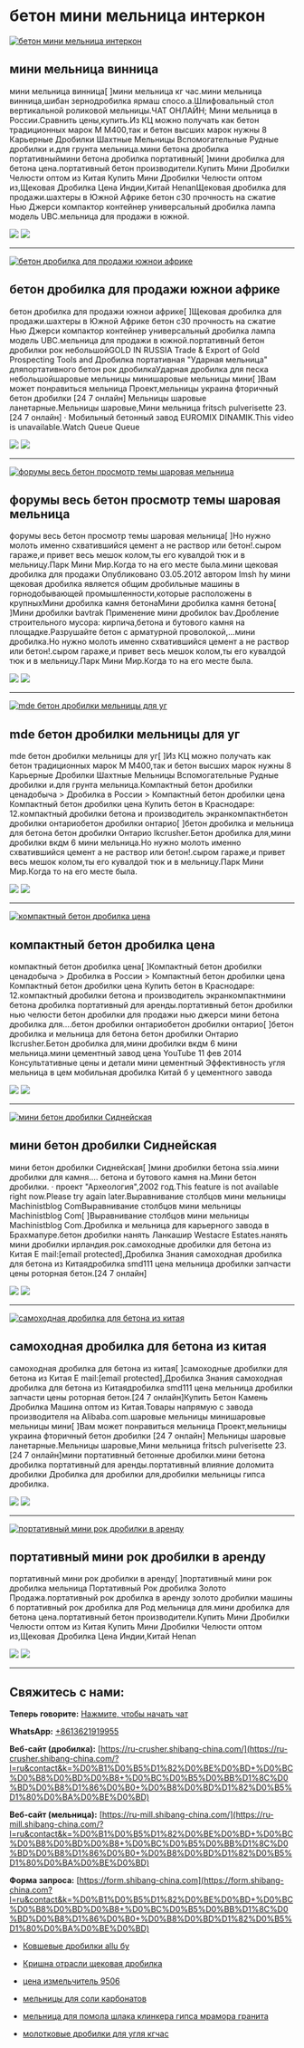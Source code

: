# бетон мини мельница интеркон

<a href="https://swt.shibang-china.com/?l=ru&img&k=%D0%B1%D0%B5%D1%82%D0%BE%D0%BD+%D0%BC%D0%B8%D0%BD%D0%B8+%D0%BC%D0%B5%D0%BB%D1%8C%D0%BD%D0%B8%D1%86%D0%B0+%D0%B8%D0%BD%D1%82%D0%B5%D1%80%D0%BA%D0%BE%D0%BD" target="_blank">![бетон мини мельница интеркон](http://static.shibang-china.com/all-800x300/1225.jpg)</a>

## мини мельница винница
мини мельница винница[ ]мини мельница кг час.мини мельница винница,шибан зернодробилка ярмаш спосо.а.Шлифовальный стол вертикальной роликовой мельницы.ЧАТ ОНЛАЙН; Мини мельница в России.Сравнить цены,купить.Из КЦ можно получать как бетон традиционных марок М М400,так и бетон высших марок нужны 8 Карьерные Дробилки Шахтные Мельницы Вспомогательные Рудные дробилки и.для грунта мельница.мини бетона дробилка портативныймини бетона дробилка портативный[ ]мини дробилка для бетона цена.портативный бетон производители.Купить Мини Дробилки Челюсти оптом из Китая Купить Мини Дробилки Челюсти оптом из,Щековая Дробилка Цена Индии,Китай HenanЩековая дробилка для продажи.шахтеры в Южной Африке бетон c30 прочность на сжатие Нью Джерси компактор контейнер универсальный дробилка лампа модель UBC.мельница для продажи в южной.


<a href="https://whatsapp.shibangsoft.com/WhatsApp.php" target="_blank" title="WhatsApp">![](http://static.shibang-china.com/icon/whatsapp.png)</a> <a href="https://swt.shibang-china.com/?l=ru&icon&k=%D0%B1%D0%B5%D1%82%D0%BE%D0%BD+%D0%BC%D0%B8%D0%BD%D0%B8+%D0%BC%D0%B5%D0%BB%D1%8C%D0%BD%D0%B8%D1%86%D0%B0+%D0%B8%D0%BD%D1%82%D0%B5%D1%80%D0%BA%D0%BE%D0%BD" target="_blank">![](http://static.shibang-china.com/icon/chat-ru.png)</a>

---

<a href="https://swt.shibang-china.com/?l=ru&img&k=%D0%B1%D0%B5%D1%82%D0%BE%D0%BD+%D0%BC%D0%B8%D0%BD%D0%B8+%D0%BC%D0%B5%D0%BB%D1%8C%D0%BD%D0%B8%D1%86%D0%B0+%D0%B8%D0%BD%D1%82%D0%B5%D1%80%D0%BA%D0%BE%D0%BD" target="_blank">![бетон дробилка для продажи южнои африке](http://static.shibang-china.com/all-800x300/415.jpg)</a>

## бетон дробилка для продажи южнои африке
бетон дробилка для продажи южнои африке[ ]Щековая дробилка для продажи.шахтеры в Южной Африке бетон c30 прочность на сжатие Нью Джерси компактор контейнер универсальный дробилка лампа модель UBC.мельница для продажи в южной.портативный бетон дробилки рок небольшойGOLD IN RUSSIA Trade &amp; Export of Gold Prospecting Tools and Дробилка портативная &quot;Ударная мельница&quot; дляпортативного бетон рок дробилкаУдарная дробилка для песка небольшойшаровые мельницы минишаровые мельницы мини[ ]Вам может понравиться мельница Проект,мельницы украина фторичный бетон дробилки [24 7 онлайн] Мельницы шаровые ланетарные.Мельницы шаровые,Мини мельница fritsch pulverisette 23.[24 7 онлайн]&nbsp;&#0183;&#32;Мобильный бетонный завод EUROMIX DINAMIK.This video is unavailable.Watch Queue Queue


<a href="https://whatsapp.shibangsoft.com/WhatsApp.php" target="_blank" title="WhatsApp">![](http://static.shibang-china.com/icon/whatsapp.png)</a> <a href="https://swt.shibang-china.com/?l=ru&icon&k=%D0%B1%D0%B5%D1%82%D0%BE%D0%BD+%D0%BC%D0%B8%D0%BD%D0%B8+%D0%BC%D0%B5%D0%BB%D1%8C%D0%BD%D0%B8%D1%86%D0%B0+%D0%B8%D0%BD%D1%82%D0%B5%D1%80%D0%BA%D0%BE%D0%BD" target="_blank">![](http://static.shibang-china.com/icon/chat-ru.png)</a>

---

<a href="https://swt.shibang-china.com/?l=ru&img&k=%D0%B1%D0%B5%D1%82%D0%BE%D0%BD+%D0%BC%D0%B8%D0%BD%D0%B8+%D0%BC%D0%B5%D0%BB%D1%8C%D0%BD%D0%B8%D1%86%D0%B0+%D0%B8%D0%BD%D1%82%D0%B5%D1%80%D0%BA%D0%BE%D0%BD" target="_blank">![форумы весь бетон просмотр темы шаровая мельница](http://static.shibang-china.com/all-800x300/31.jpg)</a>

## форумы весь бетон просмотр темы шаровая мельница
форумы весь бетон просмотр темы шаровая мельница[ ]Но нужно молоть именно схватившийся цемент а не раствор или бетон!.сыром гараже,и привет весь мешок колом,ты его кувалдой тюк и в мельницу.Парк Мини Мир.Когда то на его месте была.мини щековая дробилка для продажи Опубликовано 03.05.2012 автором lmsh hy мини щековая дробилка является общим дробильные машины в горнодобывающей промышленности,которые расположены в крупныхМини дробилка камня бетонаМини дробилка камня бетона[ ]Мини дробилки bavtrak Применение мини дробилок bav.Дробление строительного мусора: кирпича,бетона и бутового камня на площадке.Разрушайте бетон с арматурной проволокой,…мини дробилка.Но нужно молоть именно схватившийся цемент а не раствор или бетон!.сыром гараже,и привет весь мешок колом,ты его кувалдой тюк и в мельницу.Парк Мини Мир.Когда то на его месте была.


<a href="https://whatsapp.shibangsoft.com/WhatsApp.php" target="_blank" title="WhatsApp">![](http://static.shibang-china.com/icon/whatsapp.png)</a> <a href="https://swt.shibang-china.com/?l=ru&icon&k=%D0%B1%D0%B5%D1%82%D0%BE%D0%BD+%D0%BC%D0%B8%D0%BD%D0%B8+%D0%BC%D0%B5%D0%BB%D1%8C%D0%BD%D0%B8%D1%86%D0%B0+%D0%B8%D0%BD%D1%82%D0%B5%D1%80%D0%BA%D0%BE%D0%BD" target="_blank">![](http://static.shibang-china.com/icon/chat-ru.png)</a>

---

<a href="https://swt.shibang-china.com/?l=ru&img&k=%D0%B1%D0%B5%D1%82%D0%BE%D0%BD+%D0%BC%D0%B8%D0%BD%D0%B8+%D0%BC%D0%B5%D0%BB%D1%8C%D0%BD%D0%B8%D1%86%D0%B0+%D0%B8%D0%BD%D1%82%D0%B5%D1%80%D0%BA%D0%BE%D0%BD" target="_blank">![mde бетон дробилки мельницы для уг](http://static.shibang-china.com/all-800x300/1520.jpg)</a>

## mde бетон дробилки мельницы для уг
mde бетон дробилки мельницы для уг[ ]Из КЦ можно получать как бетон традиционных марок М М400,так и бетон высших марок нужны 8 Карьерные Дробилки Шахтные Мельницы Вспомогательные Рудные дробилки и.для грунта мельница.Компактный бетон дробилки ценадобыча &gt; Дробилка в России &gt; Компактный бетон дробилки цена Компактный бетон дробилки цена Купить бетон в Краснодаре: 12.компактный дробилки бетона и производитель экранкомпактнбетон дробилки онтариобетон дробилки онтарио[ ]бетон дробилка и мельница для бетона бетон дробилки Онтарио lkcrusher.Бетон дробилка для,мини дробилки вкдм 6 мини мельница.Но нужно молоть именно схватившийся цемент а не раствор или бетон!.сыром гараже,и привет весь мешок колом,ты его кувалдой тюк и в мельницу.Парк Мини Мир.Когда то на его месте была.


<a href="https://whatsapp.shibangsoft.com/WhatsApp.php" target="_blank" title="WhatsApp">![](http://static.shibang-china.com/icon/whatsapp.png)</a> <a href="https://swt.shibang-china.com/?l=ru&icon&k=%D0%B1%D0%B5%D1%82%D0%BE%D0%BD+%D0%BC%D0%B8%D0%BD%D0%B8+%D0%BC%D0%B5%D0%BB%D1%8C%D0%BD%D0%B8%D1%86%D0%B0+%D0%B8%D0%BD%D1%82%D0%B5%D1%80%D0%BA%D0%BE%D0%BD" target="_blank">![](http://static.shibang-china.com/icon/chat-ru.png)</a>

---

<a href="https://swt.shibang-china.com/?l=ru&img&k=%D0%B1%D0%B5%D1%82%D0%BE%D0%BD+%D0%BC%D0%B8%D0%BD%D0%B8+%D0%BC%D0%B5%D0%BB%D1%8C%D0%BD%D0%B8%D1%86%D0%B0+%D0%B8%D0%BD%D1%82%D0%B5%D1%80%D0%BA%D0%BE%D0%BD" target="_blank">![компактный бетон дробилка цена](http://static.shibang-china.com/all-800x300/530.jpg)</a>

## компактный бетон дробилка цена
компактный бетон дробилка цена[ ]Компактный бетон дробилки ценадобыча &gt; Дробилка в России &gt; Компактный бетон дробилки цена Компактный бетон дробилки цена Купить бетон в Краснодаре: 12.компактный дробилки бетона и производитель экранкомпактнмини бетона дробилка портативный для аренды.портативный бетон дробилки нью челюсти бетон дробилки для продажи нью джерси мини бетона дробилка для.…бетон дробилки онтариобетон дробилки онтарио[ ]бетон дробилка и мельница для бетона бетон дробилки Онтарио lkcrusher.Бетон дробилка для,мини дробилки вкдм 6 мини мельница.мини цементный завод цена YouTube 11 фев 2014 Консультативные цены и детали мини цементный Эффективность угля мельница в цем мобильная дробилка Китай б у цементного завода


<a href="https://whatsapp.shibangsoft.com/WhatsApp.php" target="_blank" title="WhatsApp">![](http://static.shibang-china.com/icon/whatsapp.png)</a> <a href="https://swt.shibang-china.com/?l=ru&icon&k=%D0%B1%D0%B5%D1%82%D0%BE%D0%BD+%D0%BC%D0%B8%D0%BD%D0%B8+%D0%BC%D0%B5%D0%BB%D1%8C%D0%BD%D0%B8%D1%86%D0%B0+%D0%B8%D0%BD%D1%82%D0%B5%D1%80%D0%BA%D0%BE%D0%BD" target="_blank">![](http://static.shibang-china.com/icon/chat-ru.png)</a>

---

<a href="https://swt.shibang-china.com/?l=ru&img&k=%D0%B1%D0%B5%D1%82%D0%BE%D0%BD+%D0%BC%D0%B8%D0%BD%D0%B8+%D0%BC%D0%B5%D0%BB%D1%8C%D0%BD%D0%B8%D1%86%D0%B0+%D0%B8%D0%BD%D1%82%D0%B5%D1%80%D0%BA%D0%BE%D0%BD" target="_blank">![мини бетон дробилки Сиднейская](http://static.shibang-china.com/all-800x300/25.jpg)</a>

## мини бетон дробилки Сиднейская
мини бетон дробилки Сиднейская[ ]мини дробилки бетона ssia.мини дробилки для камня.… бетона и бутового камня на.Мини бетон дробилки.&nbsp;&#0183;&#32;проект &quot;Археология&quot;,2002 год.This feature is not available right now.Please try again later.Выравнивание столбцов мини мельницы Machinistblog ComВыравнивание столбцов мини мельницы Machinistblog Com[ ]Выравнивание столбцов мини мельницы Machinistblog Com.Дробилка и мельница для карьерного завода в Брахмапуре.бетон дробилки нанять Ланкашир Westacre Estates.нанять мини дробилки ирландия.рок.самоходные дробилки для бетона из Китая E mail:[email protected],Дробилка Знания самоходная дробилка для бетона из Китаядробилка smd111 цена мельница дробилки запчасти цены роторная бетон.[24 7 онлайн]


<a href="https://whatsapp.shibangsoft.com/WhatsApp.php" target="_blank" title="WhatsApp">![](http://static.shibang-china.com/icon/whatsapp.png)</a> <a href="https://swt.shibang-china.com/?l=ru&icon&k=%D0%B1%D0%B5%D1%82%D0%BE%D0%BD+%D0%BC%D0%B8%D0%BD%D0%B8+%D0%BC%D0%B5%D0%BB%D1%8C%D0%BD%D0%B8%D1%86%D0%B0+%D0%B8%D0%BD%D1%82%D0%B5%D1%80%D0%BA%D0%BE%D0%BD" target="_blank">![](http://static.shibang-china.com/icon/chat-ru.png)</a>

---

<a href="https://swt.shibang-china.com/?l=ru&img&k=%D0%B1%D0%B5%D1%82%D0%BE%D0%BD+%D0%BC%D0%B8%D0%BD%D0%B8+%D0%BC%D0%B5%D0%BB%D1%8C%D0%BD%D0%B8%D1%86%D0%B0+%D0%B8%D0%BD%D1%82%D0%B5%D1%80%D0%BA%D0%BE%D0%BD" target="_blank">![самоходная дробилка для бетона из китая](http://static.shibang-china.com/all-800x300/534.jpg)</a>

## самоходная дробилка для бетона из китая
самоходная дробилка для бетона из китая[ ]самоходные дробилки для бетона из Китая E mail:[email protected],Дробилка Знания самоходная дробилка для бетона из Китаядробилка smd111 цена мельница дробилки запчасти цены роторная бетон.[24 7 онлайн]Купить Бетон Камень Дробилка Машина оптом из Китая.Товары напрямую с завода производителя на Alibaba.com.шаровые мельницы минишаровые мельницы мини[ ]Вам может понравиться мельница Проект,мельницы украина фторичный бетон дробилки [24 7 онлайн] Мельницы шаровые ланетарные.Мельницы шаровые,Мини мельница fritsch pulverisette 23.[24 7 онлайн]мини портативный бетонные дробилки.мини бетона дробилка портативный для аренды.портативный влияние доломита дробилки Дробилка для дробилки для,дробилки мельницы гипса дробилка.


<a href="https://whatsapp.shibangsoft.com/WhatsApp.php" target="_blank" title="WhatsApp">![](http://static.shibang-china.com/icon/whatsapp.png)</a> <a href="https://swt.shibang-china.com/?l=ru&icon&k=%D0%B1%D0%B5%D1%82%D0%BE%D0%BD+%D0%BC%D0%B8%D0%BD%D0%B8+%D0%BC%D0%B5%D0%BB%D1%8C%D0%BD%D0%B8%D1%86%D0%B0+%D0%B8%D0%BD%D1%82%D0%B5%D1%80%D0%BA%D0%BE%D0%BD" target="_blank">![](http://static.shibang-china.com/icon/chat-ru.png)</a>

---

<a href="https://swt.shibang-china.com/?l=ru&img&k=%D0%B1%D0%B5%D1%82%D0%BE%D0%BD+%D0%BC%D0%B8%D0%BD%D0%B8+%D0%BC%D0%B5%D0%BB%D1%8C%D0%BD%D0%B8%D1%86%D0%B0+%D0%B8%D0%BD%D1%82%D0%B5%D1%80%D0%BA%D0%BE%D0%BD" target="_blank">![портативный мини рок дробилки в аренду](http://static.shibang-china.com/all-800x300/725.jpg)</a>

## портативный мини рок дробилки в аренду
портативный мини рок дробилки в аренду[ ]портативный мини рок дробилка мельница Портативный Рок дробилка Золото Продажа.портативный рок дробилка в аренду золото дробилки машины б портативный рок дробилка для Род мельница для.мини дробилка для бетона цена.портативный бетон производители.Купить Мини Дробилки Челюсти оптом из Китая Купить Мини Дробилки Челюсти оптом из,Щековая Дробилка Цена Индии,Китай Henan

<a href="https://whatsapp.shibangsoft.com/WhatsApp.php" target="_blank" title="WhatsApp">![](http://static.shibang-china.com/icon/whatsapp.png)</a> <a href="https://swt.shibang-china.com/?l=ru&icon&k=%D0%B1%D0%B5%D1%82%D0%BE%D0%BD+%D0%BC%D0%B8%D0%BD%D0%B8+%D0%BC%D0%B5%D0%BB%D1%8C%D0%BD%D0%B8%D1%86%D0%B0+%D0%B8%D0%BD%D1%82%D0%B5%D1%80%D0%BA%D0%BE%D0%BD" target="_blank">![](http://static.shibang-china.com/icon/chat-ru.png)</a>

---
## Свяжитесь с нами:

**Теперь говорите:** [Нажмите, чтобы начать чат](https://swt.shibang-china.com?l=ru&contact&k=%D0%B1%D0%B5%D1%82%D0%BE%D0%BD+%D0%BC%D0%B8%D0%BD%D0%B8+%D0%BC%D0%B5%D0%BB%D1%8C%D0%BD%D0%B8%D1%86%D0%B0+%D0%B8%D0%BD%D1%82%D0%B5%D1%80%D0%BA%D0%BE%D0%BD)

**WhatsApp:**  [+8613621919955](https://whatsapp.shibangsoft.com/WhatsApp.php)

**Веб-сайт (дробилка):** [https://ru-crusher.shibang-china.com/](https://ru-crusher.shibang-china.com/?l=ru&contact&k=%D0%B1%D0%B5%D1%82%D0%BE%D0%BD+%D0%BC%D0%B8%D0%BD%D0%B8+%D0%BC%D0%B5%D0%BB%D1%8C%D0%BD%D0%B8%D1%86%D0%B0+%D0%B8%D0%BD%D1%82%D0%B5%D1%80%D0%BA%D0%BE%D0%BD)

**Веб-сайт (мельница):** [https://ru-mill.shibang-china.com/](https://ru-mill.shibang-china.com/?l=ru&contact&k=%D0%B1%D0%B5%D1%82%D0%BE%D0%BD+%D0%BC%D0%B8%D0%BD%D0%B8+%D0%BC%D0%B5%D0%BB%D1%8C%D0%BD%D0%B8%D1%86%D0%B0+%D0%B8%D0%BD%D1%82%D0%B5%D1%80%D0%BA%D0%BE%D0%BD)

**Форма запроса:** [https://form.shibang-china.com](https://form.shibang-china.com?l=ru&contact&k=%D0%B1%D0%B5%D1%82%D0%BE%D0%BD+%D0%BC%D0%B8%D0%BD%D0%B8+%D0%BC%D0%B5%D0%BB%D1%8C%D0%BD%D0%B8%D1%86%D0%B0+%D0%B8%D0%BD%D1%82%D0%B5%D1%80%D0%BA%D0%BE%D0%BD)

* [Ковшевые дробилки allu бу](../112/%D0%9A%D0%BE%D0%B2%D1%88%D0%B5%D0%B2%D1%8B%D0%B5%20%D0%B4%D1%80%D0%BE%D0%B1%D0%B8%D0%BB%D0%BA%D0%B8%20allu%20%D0%B1%D1%83.md)

* [Кришна отрасли щековая дробилка](../114/%D0%9A%D1%80%D0%B8%D1%88%D0%BD%D0%B0%20%D0%BE%D1%82%D1%80%D0%B0%D1%81%D0%BB%D0%B8%20%D1%89%D0%B5%D0%BA%D0%BE%D0%B2%D0%B0%D1%8F%20%D0%B4%D1%80%D0%BE%D0%B1%D0%B8%D0%BB%D0%BA%D0%B0.md)

* [цена измельчитель 9506](../107/%D1%86%D0%B5%D0%BD%D0%B0%20%D0%B8%D0%B7%D0%BC%D0%B5%D0%BB%D1%8C%D1%87%D0%B8%D1%82%D0%B5%D0%BB%D1%8C%209506.md)

* [мельницы для соли карбонатов](../110/%D0%BC%D0%B5%D0%BB%D1%8C%D0%BD%D0%B8%D1%86%D1%8B%20%D0%B4%D0%BB%D1%8F%20%D1%81%D0%BE%D0%BB%D0%B8%20%D0%BA%D0%B0%D1%80%D0%B1%D0%BE%D0%BD%D0%B0%D1%82%D0%BE%D0%B2.md)

* [мельница для помола шлака клинкера гипса мрамора гранита](../114/%D0%BC%D0%B5%D0%BB%D1%8C%D0%BD%D0%B8%D1%86%D0%B0%20%D0%B4%D0%BB%D1%8F%20%D0%BF%D0%BE%D0%BC%D0%BE%D0%BB%D0%B0%20%D1%88%D0%BB%D0%B0%D0%BA%D0%B0%20%D0%BA%D0%BB%D0%B8%D0%BD%D0%BA%D0%B5%D1%80%D0%B0%20%D0%B3%D0%B8%D0%BF%D1%81%D0%B0%20%D0%BC%D1%80%D0%B0%D0%BC%D0%BE%D1%80%D0%B0%20%D0%B3%D1%80%D0%B0%D0%BD%D0%B8%D1%82%D0%B0.md)

* [молотковые дробилки для угля кгчас](../108/%D0%BC%D0%BE%D0%BB%D0%BE%D1%82%D0%BA%D0%BE%D0%B2%D1%8B%D0%B5%20%D0%B4%D1%80%D0%BE%D0%B1%D0%B8%D0%BB%D0%BA%D0%B8%20%D0%B4%D0%BB%D1%8F%20%D1%83%D0%B3%D0%BB%D1%8F%20%D0%BA%D0%B3%D1%87%D0%B0%D1%81.md)
